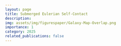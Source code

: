 ```yaml
---
layout: page
title: Submerged Eulerian Self-Contact
description:
img: assets/img/figurespaper/Galaxy-Map-Overlap.png
importance: 1
category: 2025
related_publications: false
---
```

